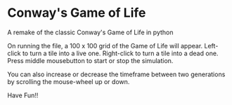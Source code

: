 # Conway's Game of Life
A remake of the classic Conway's Game of Life in python

On running the file, a 100 x 100 grid of the Game of Life will appear.
Left-click to turn a tile into a live one.
Right-click to turn a tile into a dead one.
Press middle mousebutton to start or stop the simulation.

You can also increase or decrease the timeframe between two generations by scrolling the mouse-wheel up or down.

Have Fun!!
